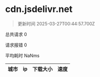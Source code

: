 
  # cdn.jsdelivr.net

  > 更新时间 2025-03-27T00:44:57.700Z
  
  总共请求 0

  请求报错 0

  平均耗时 NaNms

|城市|ip|下载大小|速度|
|-----|----------|---|---|

  